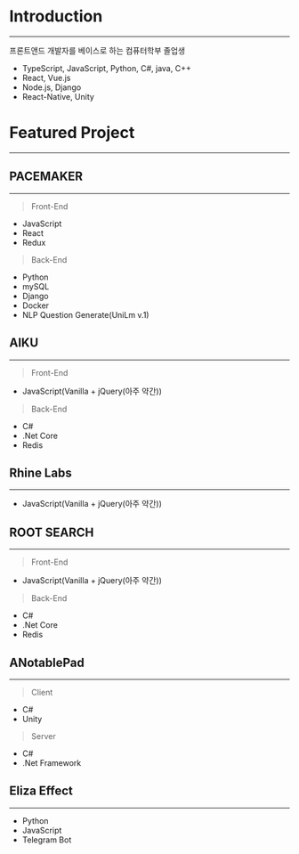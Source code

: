 # Introduction
---
프론트앤드 개발자를 베이스로 하는 컴퓨터학부 졸업생
 - TypeScript, JavaScript, Python, C#, java, C++
 - React, Vue.js
 - Node.js, Django
 - React-Native, Unity

# Featured Project
---
## PACEMAKER
---

> Front-End
 - JavaScript
 - React
 - Redux

> Back-End
 - Python
 - mySQL
 - Django
 - Docker
 - NLP Question Generate(UniLm v.1)
 
## AIKU
---

> Front-End
 - JavaScript(Vanilla + jQuery(아주 약간))

> Back-End
 - C#
 - .Net Core
 - Redis

## Rhine Labs
---

 - JavaScript(Vanilla + jQuery(아주 약간))


## ROOT SEARCH
---

> Front-End
 - JavaScript(Vanilla + jQuery(아주 약간))

> Back-End
 - C#
 - .Net Core
 - Redis


## ANotablePad
---

> Client
 - C#
 - Unity

> Server
 - C#
 - .Net Framework

## Eliza Effect
---

 - Python
 - JavaScript
 - Telegram Bot


<!--
**KLumy/KLumy** is a ✨ _special_ ✨ repository because its `README.md` (this file) appears on your GitHub profile.

Here are some ideas to get you started:

- 🔭 I’m currently working on ...
- 🌱 I’m currently learning ...
- 👯 I’m looking to collaborate on ...
- 🤔 I’m looking for help with ...
- 💬 Ask me about ...
- 📫 How to reach me: ...
- 😄 Pronouns: ...
- ⚡ Fun fact: ...
-->
